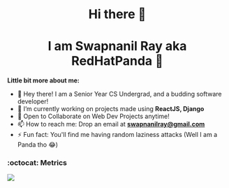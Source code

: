<h1 align="center">Hi there 👋</h1>
<h1 align="center">I am Swapnanil Ray aka RedHatPanda 🐼</h1>

**Little bit more about me:**
- 🐼 Hey there! I am a Senior Year CS Undergrad, and a budding software developer!
- 🔭 I’m currently working on projects made using **ReactJS, Django**
- 👯 Open to Collaborate on Web Dev Projects anytime!
- 📫 How to reach me: Drop an email at **swapnanilray@gmail.com**
- ⚡ Fun fact: You'll find me having random laziness attacks (Well I am a Panda tho 😂)



### :octocat: Metrics
<img align="center" src="https://github-readme-streak-stats.herokuapp.com/?user=redhatpanda&theme=radical&custom_title=streak-stats&hide_border=true&layout=compact" /><br>
